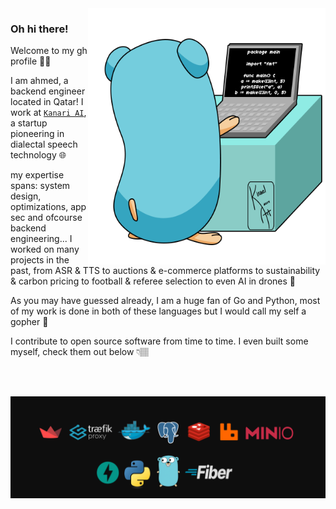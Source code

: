 <img align="right" width=380x height=410px alt="side_gif" src="assets/gophercoding.gif" />

### Oh hi there!

Welcome to my gh profile 🤝🏽

I am ahmed, a backend engineer located in Qatar! I work at <code><a href="https://kanari.ai">Kanari AI</a></code>, a startup pioneering in dialectal speech technology 🌐

my expertise spans: system design, optimizations, app sec and ofcourse backend engineering... I worked on many projects in the past, from ASR & TTS to auctions & e-commerce platforms to sustainability & carbon pricing to football & referee selection to even AI in drones 🚀

As you may have guessed already, I am a huge fan of Go and Python, most of my work is done in both of these languages but I would call my self a gopher 🐹

I contribute to open source software from time to time. I even built some myself, check them out below 👇🏽

<br>
<br>

![Tech Stack](assets/techstack.png)


